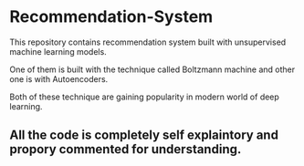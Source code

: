 # Recommendation-System
This repository contains recommendation system built with unsupervised machine learning models.

One of them is built with the technique called Boltzmann machine and other one is with Autoencoders.

Both of these technique are gaining popularity in modern world of deep learning.

## All the code is completely self explaintory and propory commented for understanding.
